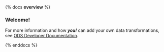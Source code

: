{% docs __overview__ %}

### Welcome!

For more information and how ***you!*** can add your own data transformations, see [ODS Developer Documentation](https://uo-is-dds.github.io/ods_docs/).

{% enddocs %}